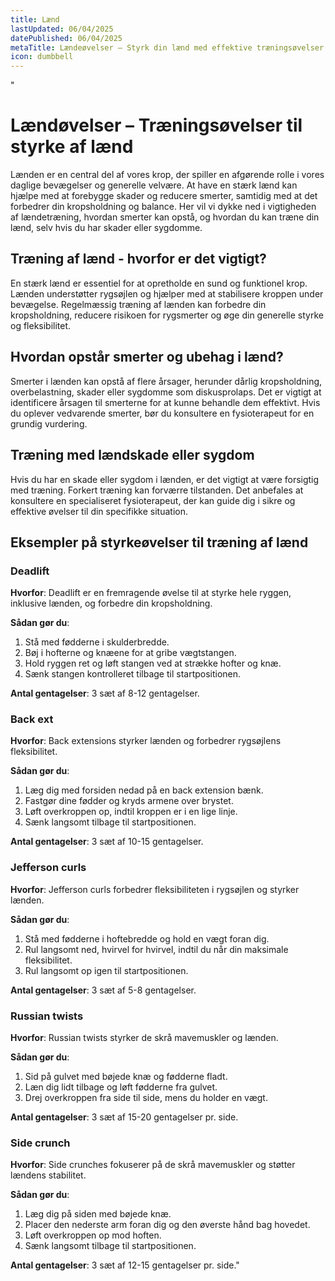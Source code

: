 ```yaml
---
title: Lænd
lastUpdated: 06/04/2025
datePublished: 06/04/2025
metaTitle: Lændeøvelser – Styrk din lænd med effektive træningsøvelser
icon: dumbbell
---
```


"

# Lændøvelser – Træningsøvelser til styrke af lænd

Lænden er en central del af vores krop, der spiller en afgørende rolle i vores daglige bevægelser og generelle velvære. At have en stærk lænd kan hjælpe med at forebygge skader og reducere smerter, samtidig med at det forbedrer din kropsholdning og balance. Her vil vi dykke ned i vigtigheden af lændetræning, hvordan smerter kan opstå, og hvordan du kan træne din lænd, selv hvis du har skader eller sygdomme.

## Træning af lænd - hvorfor er det vigtigt?

En stærk lænd er essentiel for at opretholde en sund og funktionel krop. Lænden understøtter rygsøjlen og hjælper med at stabilisere kroppen under bevægelse. Regelmæssig træning af lænden kan forbedre din kropsholdning, reducere risikoen for rygsmerter og øge din generelle styrke og fleksibilitet.

## Hvordan opstår smerter og ubehag i lænd?

Smerter i lænden kan opstå af flere årsager, herunder dårlig kropsholdning, overbelastning, skader eller sygdomme som diskusprolaps. Det er vigtigt at identificere årsagen til smerterne for at kunne behandle dem effektivt. Hvis du oplever vedvarende smerter, bør du konsultere en fysioterapeut for en grundig vurdering.

## Træning med lændskade eller sygdom

Hvis du har en skade eller sygdom i lænden, er det vigtigt at være forsigtig med træning. Forkert træning kan forværre tilstanden. Det anbefales at konsultere en specialiseret fysioterapeut, der kan guide dig i sikre og effektive øvelser til din specifikke situation.

## Eksempler på styrkeøvelser til træning af lænd

### Deadlift

**Hvorfor**: Deadlift er en fremragende øvelse til at styrke hele ryggen, inklusive lænden, og forbedre din kropsholdning.

**Sådan gør du**:

1. Stå med fødderne i skulderbredde.
2. Bøj i hofterne og knæene for at gribe vægtstangen.
3. Hold ryggen ret og løft stangen ved at strække hofter og knæ.
4. Sænk stangen kontrolleret tilbage til startpositionen.

**Antal gentagelser**: 3 sæt af 8-12 gentagelser.

### Back ext

**Hvorfor**: Back extensions styrker lænden og forbedrer rygsøjlens fleksibilitet.

**Sådan gør du**:

1. Læg dig med forsiden nedad på en back extension bænk.
2. Fastgør dine fødder og kryds armene over brystet.
3. Løft overkroppen op, indtil kroppen er i en lige linje.
4. Sænk langsomt tilbage til startpositionen.

**Antal gentagelser**: 3 sæt af 10-15 gentagelser.

### Jefferson curls

**Hvorfor**: Jefferson curls forbedrer fleksibiliteten i rygsøjlen og styrker lænden.

**Sådan gør du**:

1. Stå med fødderne i hoftebredde og hold en vægt foran dig.
2. Rul langsomt ned, hvirvel for hvirvel, indtil du når din maksimale fleksibilitet.
3. Rul langsomt op igen til startpositionen.

**Antal gentagelser**: 3 sæt af 5-8 gentagelser.

### Russian twists

**Hvorfor**: Russian twists styrker de skrå mavemuskler og lænden.

**Sådan gør du**:

1. Sid på gulvet med bøjede knæ og fødderne fladt.
2. Læn dig lidt tilbage og løft fødderne fra gulvet.
3. Drej overkroppen fra side til side, mens du holder en vægt.

**Antal gentagelser**: 3 sæt af 15-20 gentagelser pr. side.

### Side crunch

**Hvorfor**: Side crunches fokuserer på de skrå mavemuskler og støtter lændens stabilitet.

**Sådan gør du**:

1. Læg dig på siden med bøjede knæ.
2. Placer den nederste arm foran dig og den øverste hånd bag hovedet.
3. Løft overkroppen op mod hoften.
4. Sænk langsomt tilbage til startpositionen.

**Antal gentagelser**: 3 sæt af 12-15 gentagelser pr. side."
